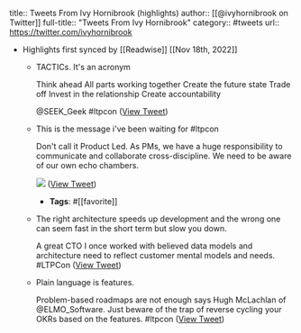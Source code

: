 title:: Tweets From Ivy Hornibrook (highlights)
author:: [[@ivyhornibrook on Twitter]]
full-title:: "Tweets From Ivy Hornibrook"
category:: #tweets
url:: https://twitter.com/ivyhornibrook

- Highlights first synced by [[Readwise]] [[Nov 18th, 2022]]
	- TACTICs. It's an acronym
	  
	  Think ahead
	  All parts working together
	  Create the future state
	  Trade off
	  Invest in the relationship
	  Create accountability
	  
	  @SEEK_Geek #ltpcon ([View Tweet](https://twitter.com/ivyhornibrook/status/1397360097127395328))
	- This is the message i've been waiting for #ltpcon 
	  
	  Don't call it Product Led. As PMs, we have a huge responsibility to communicate and collaborate cross-discipline. We need to be aware of our own echo chambers. 
	  
	  ![](https://pbs.twimg.com/media/E2SllDxVcAEZHHb.jpg) ([View Tweet](https://twitter.com/ivyhornibrook/status/1397424032190894081))
		- **Tags**: #[[favorite]]
	- The right architecture speeds up development and the wrong one can seem fast in the short term but slow you down.
	  
	  A great CTO I once worked with believed data models and architecture need to reflect customer mental models and needs. #LTPCon ([View Tweet](https://twitter.com/ivyhornibrook/status/1397359780172242945))
	- Plain language is features.
	  
	  Problem-based roadmaps are not enough says Hugh McLachlan of @ELMO_Software. Just beware of the trap of reverse cycling your OKRs based on the features. #ltpcon ([View Tweet](https://twitter.com/ivyhornibrook/status/1397429666403602432))